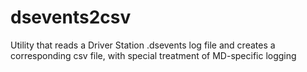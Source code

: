 # dsevents2csv
Utility that reads a Driver Station .dsevents log file and creates a corresponding csv file, with special treatment of MD-specific logging
